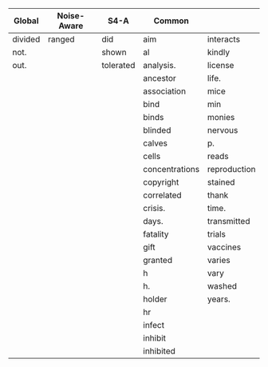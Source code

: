 |Global|Noise-Aware|S4-A|Common| |
|------|-----------|----|------|-|
|divided|ranged|did|aim|interacts|
|not.||shown|al|kindly|
|out.||tolerated|analysis.|license|
||||ancestor|life.|
||||association|mice|
||||bind|min|
||||binds|monies|
||||blinded|nervous|
||||calves|p.|
||||cells|reads|
||||concentrations|reproduction|
||||copyright|stained|
||||correlated|thank|
||||crisis.|time.|
||||days.|transmitted|
||||fatality|trials|
||||gift|vaccines|
||||granted|varies|
||||h|vary|
||||h.|washed|
||||holder|years.|
||||hr||
||||infect||
||||inhibit||
||||inhibited||
